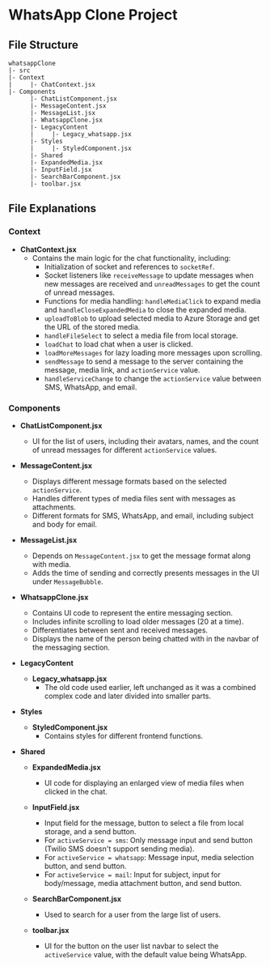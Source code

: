 # WhatsApp Clone Project

## File Structure
```
whatsappClone
|- src
|- Context
|     |- ChatContext.jsx
|- Components
      |- ChatListComponent.jsx
      |- MessageContent.jsx
      |- MessageList.jsx
      |- WhatsappClone.jsx
      |- LegacyContent
      |     |- Legacy_whatsapp.jsx
      |- Styles
      |     |- StyledComponent.jsx
      |- Shared
      |- ExpandedMedia.jsx
      |- InputField.jsx
      |- SearchBarComponent.jsx
      |- toolbar.jsx
```


## File Explanations

### Context

- **ChatContext.jsx**
  - Contains the main logic for the chat functionality, including:
    - Initialization of socket and references to `socketRef`.
    - Socket listeners like `receiveMessage` to update messages when new messages are received and `unreadMessages` to get the count of unread messages.
    - Functions for media handling: `handleMediaClick` to expand media and `handleCloseExpandedMedia` to close the expanded media.
    - `uploadToBlob` to upload selected media to Azure Storage and get the URL of the stored media.
    - `handleFileSelect` to select a media file from local storage.
    - `loadChat` to load chat when a user is clicked.
    - `loadMoreMessages` for lazy loading more messages upon scrolling.
    - `sendMessage` to send a message to the server containing the message, media link, and `actionService` value.
    - `handleServiceChange` to change the `actionService` value between SMS, WhatsApp, and email.

### Components

- **ChatListComponent.jsx**
  - UI for the list of users, including their avatars, names, and the count of unread messages for different `actionService` values.

- **MessageContent.jsx**
  - Displays different message formats based on the selected `actionService`.
  - Handles different types of media files sent with messages as attachments.
  - Different formats for SMS, WhatsApp, and email, including subject and body for email.

- **MessageList.jsx**
  - Depends on `MessageContent.jsx` to get the message format along with media.
  - Adds the time of sending and correctly presents messages in the UI under `MessageBubble`.

- **WhatsappClone.jsx**
  - Contains UI code to represent the entire messaging section.
  - Includes infinite scrolling to load older messages (20 at a time).
  - Differentiates between sent and received messages.
  - Displays the name of the person being chatted with in the navbar of the messaging section.

- **LegacyContent**
  - **Legacy_whatsapp.jsx**
    - The old code used earlier, left unchanged as it was a combined complex code and later divided into smaller parts.

- **Styles**
  - **StyledComponent.jsx**
    - Contains styles for different frontend functions.

- **Shared**
  - **ExpandedMedia.jsx**
    - UI code for displaying an enlarged view of media files when clicked in the chat.

  - **InputField.jsx**
    - Input field for the message, button to select a file from local storage, and a send button.
    - For `activeService = sms`: Only message input and send button (Twilio SMS doesn't support sending media).
    - For `activeService = whatsapp`: Message input, media selection button, and send button.
    - For `activeService = mail`: Input for subject, input for body/message, media attachment button, and send button.

  - **SearchBarComponent.jsx**
    - Used to search for a user from the large list of users.

  - **toolbar.jsx**
    - UI for the button on the user list navbar to select the `activeService` value, with the default value being WhatsApp.
